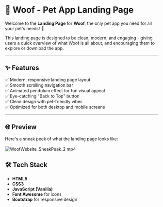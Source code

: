 # 🐾 Woof - Pet App Landing Page

Welcome to the **Landing Page** for **Woof**, the only pet app you need for all your pet's needs! 🎉

This landing page is designed to be clean, modern, and engaging - giving users a quick overview of what Woof is all about, and encouraging them to explore or download the app.

---

## ✨ Features

✅ Modern, responsive landing page layout  
✅ Smooth scrolling navigation bar  
✅ Animated pendulum effect for fun visual appeal  
✅ Eye-catching "Back to Top" button  
✅ Clean design with pet-friendly vibes  
✅ Optimized for both desktop and mobile screens  

---

## 🌐 Preview

Here's a sneak peek of what the landing page looks like: </br> </br>
![WoofWebsite_SneakPeak_2 mp4](https://github.com/user-attachments/assets/31280e0d-7f2b-41fb-81c5-3202f874315f)

<!--
---

## 🚀 Live Demo


---
-->

## 🛠️ Tech Stack

- **HTML5**  
- **CSS3**  
- **JavaScript (Vanilla)**  
- **Font Awesome** for icons  
- **Bootstrap** for responsive design  
